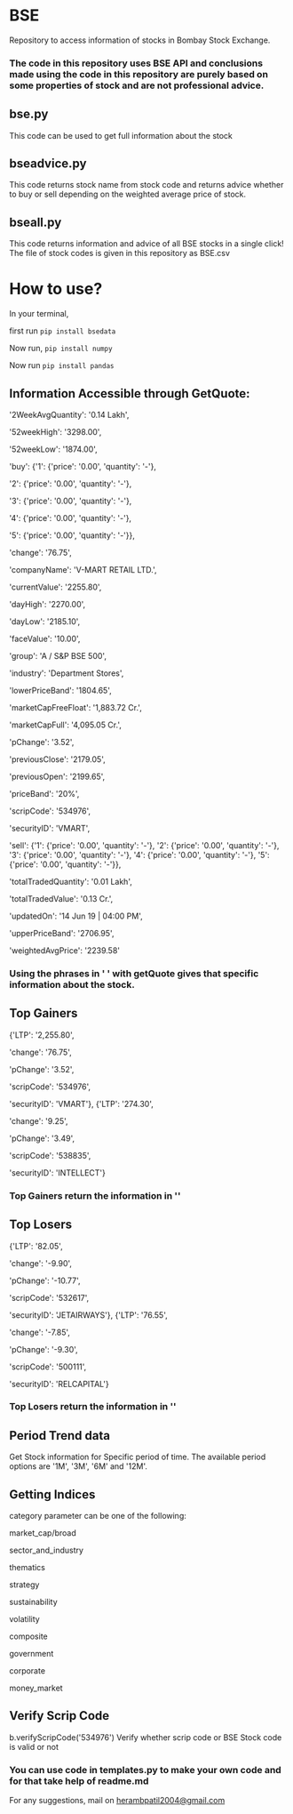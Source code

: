 # BSE
Repository to access information of stocks in Bombay Stock Exchange.


### The code in this repository uses BSE API and conclusions made using the code in this repository are purely based on some properties of stock and are not professional advice.

## bse.py 
This code can be used to get full information about the stock

## bseadvice.py
This code returns stock name from 
stock code and returns advice 
whether to buy or sell depending on 
the weighted average price of stock.

## bseall.py
This code returns information and advice of 
all BSE stocks in a single click!
The file of stock codes is given in this repository
as BSE.csv

# How to use?
In your terminal,

first run 
`pip install bsedata`

Now run,
`pip install numpy`

Now run 
`pip install pandas`

## Information Accessible through GetQuote:

  '2WeekAvgQuantity': '0.14 Lakh',
  
  '52weekHigh': '3298.00',
  
  '52weekLow': '1874.00',
  
  'buy': 
  {'1': {'price': '0.00', 'quantity': '-'},
  
  '2': {'price': '0.00', 'quantity': '-'},
          
  '3': {'price': '0.00', 'quantity': '-'},
  
  '4': {'price': '0.00', 'quantity': '-'},
  
  '5': {'price': '0.00', 'quantity': '-'}},
  
  'change': '76.75',
  
  'companyName': 'V-MART RETAIL LTD.',
  
  'currentValue': '2255.80',
  
  'dayHigh': '2270.00',
  
  'dayLow': '2185.10',
  
  'faceValue': '10.00',
  
  'group': 'A  / S&P BSE 500',
  
  'industry': 'Department Stores',
  
  'lowerPriceBand': '1804.65',
  
  'marketCapFreeFloat': '1,883.72 Cr.',
  
  'marketCapFull': '4,095.05 Cr.',
  
  'pChange': '3.52',
  
  'previousClose': '2179.05',
  
  'previousOpen': '2199.65',
  
  'priceBand': '20%',
  
  'scripCode': '534976',
  
  'securityID': 'VMART',
  
  'sell': {'1': {'price': '0.00', 'quantity': '-'},
           '2': {'price': '0.00', 'quantity': '-'},
           '3': {'price': '0.00', 'quantity': '-'},
           '4': {'price': '0.00', 'quantity': '-'},
           '5': {'price': '0.00', 'quantity': '-'}},
  
  'totalTradedQuantity': '0.01 Lakh',
  
  'totalTradedValue': '0.13 Cr.',
  
  'updatedOn': '14 Jun 19 | 04:00 PM',
  
  'upperPriceBand': '2706.95',
  
  'weightedAvgPrice': '2239.58'

### Using the phrases in ' ' with getQuote gives that specific information about the stock.


## Top Gainers

{'LTP': '2,255.80',
   
   'change': '76.75',
   
   'pChange': '3.52',
   
   'scripCode': '534976',
   
   'securityID': 'VMART'},
  {'LTP': '274.30',
   
   'change': '9.25',
   
   'pChange': '3.49',
   
   'scripCode': '538835',
   
   'securityID': 'INTELLECT'}

### Top Gainers return the information in ''

## Top Losers
{'LTP': '82.05',
   
   'change': '-9.90',
   
   'pChange': '-10.77',
   
   'scripCode': '532617',
   
   'securityID': 'JETAIRWAYS'},
  {'LTP': '76.55',
   
   'change': '-7.85',
   
   'pChange': '-9.30',
   
   'scripCode': '500111',
   
   'securityID': 'RELCAPITAL'}

### Top Losers return the information in ''


## Period Trend data
Get Stock information for Specific period of time.
The available period options are '1M', '3M', '6M' and '12M'.

## Getting Indices
category parameter can be one of the following:



market_cap/broad

sector_and_industry

thematics

strategy

sustainability

volatility

composite

government

corporate

money_market

## Verify Scrip Code

b.verifyScripCode('534976')
Verify whether scrip code or BSE Stock code is valid or not



### You can use code in templates.py to make your own code and for that take help of readme.md

For any suggestions, mail on herambpatil2004@gmail.com
